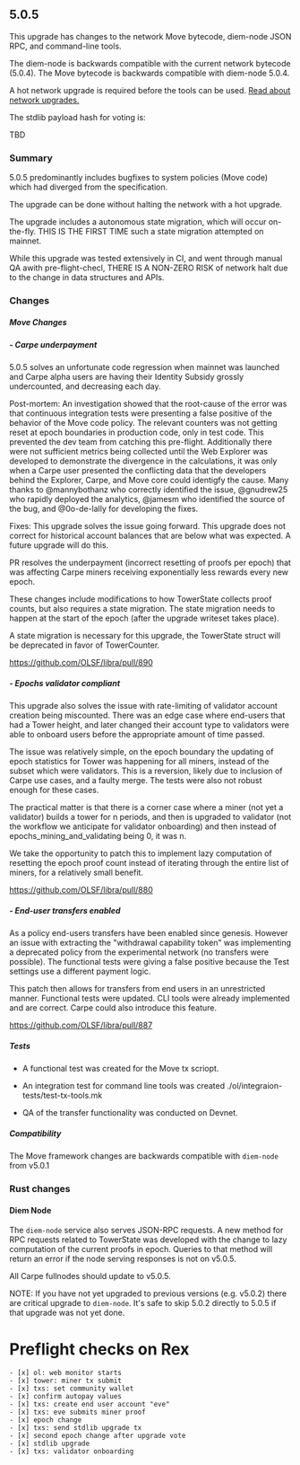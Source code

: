 ## 5.0.5
This upgrade has changes to the network Move bytecode, diem-node JSON RPC, and command-line tools.

The diem-node is backwards compatible with the current network bytecode (5.0.4).
The Move bytecode is backwards compatible with diem-node 5.0.4.

A hot network upgrade is required before the tools can be used. [Read about network upgrades.](../documentation/network-upgrades/upgrades.md)

The stdlib payload hash for voting is:

TBD

### Summary

5.0.5 predominantly includes bugfixes to system policies (Move code) which had diverged from the specification.

The upgrade can be done without halting the network with a hot upgrade.

The upgrade includes a autonomous state migration, which will occur on-the-fly. THIS IS THE FIRST TIME such a state migration attempted on mainnet.

While this upgrade was tested extensively in CI, and went through manual QA awith pre-flight-checl, THERE IS A NON-ZERO RISK of network halt due to the change in data structures and APIs.

### Changes

##### Move Changes
##### - Carpe underpayment
5.0.5 solves an unfortunate code regression when mainnet was launched and Carpe alpha users are having their Identity Subsidy grossly undercounted, and decreasing each day.

Post-mortem:
An investigation showed that the root-cause of the error was that continuous integration tests were presenting a false positive of the behavior of the Move code policy. The relevant counters was not getting reset at epoch boundaries in production code, only in test code. This prevented the dev team from catching this pre-flight. Additionally there were not sufficient metrics being collected until the Web Explorer was developed to demonstrate the divergence in the calculations, it was only when a Carpe user presented the conflicting data that the developers behind the Explorer, Carpe, and Move core could identigfy the cause. Many thanks to @mannybothanz who correctly identified the issue, @gnudrew25 who rapidly deployed the analytics, @jamesm who identified the source of the bug, and @0o-de-lally for developing the fixes.

Fixes:
This upgrade solves the issue going forward. This upgrade does not correct for historical account balances that are below what was expected. A future upgrade will do this.

PR resolves the underpayment (incorrect resetting of proofs per epoch) that was affecting Carpe miners receiving exponentially less rewards every new epoch.

These changes include modifications to how TowerState collects proof counts, but also requires a state migration. The state migration needs to happen at the start of the epoch (after the upgrade writeset takes place).

A state migration is necessary for this upgrade, the TowerState struct will be deprecated in favor of TowerCounter.

https://github.com/OLSF/libra/pull/890

##### - Epochs validator compliant

This upgrade also solves the issue with rate-limiting of validator account creation being miscounted. There was an edge case where end-users that had a Tower height, and later changed their account type to validators were able to onboard users before the appropriate amount of time passed.

The issue was relatively simple, on the epoch boundary the updating of epoch statistics for Tower was happening for all miners, instead of the subset which were validators. This is a reversion, likely due to inclusion of Carpe use cases, and a faulty merge. The tests were also not robust enough for these cases.

The practical matter is that there is a corner case where a miner (not yet a validator) builds a tower for n periods, and then is upgraded to validator (not the workflow we anticipate for validator onboarding) and then instead of epochs_mining_and_validating being 0, it was n.

We take the opportunity to patch this to implement lazy computation of resetting the epoch proof count instead of iterating through the entire list of miners, for a relatively small benefit.

https://github.com/OLSF/libra/pull/880

##### - End-user transfers enabled
As a policy end-users transfers have been enabled since genesis. However an issue with extracting the "withdrawal capability token" was implementing a deprecated policy from the experimental network (no transfers were possible). The functional tests were giving a false positive because the Test settings use a different payment logic.

This patch then allows for transfers from end users in an unrestricted manner. Functional tests were updated. CLI tools were already implemented and are correct. Carpe could also introduce this feature.

https://github.com/OLSF/libra/pull/887

##### Tests

- A functional test was created for the Move tx scriopt.

- An integration test for command line tools was created ./ol/integraion-tests/test-tx-tools.mk

- QA of the transfer functionality was conducted on Devnet.
##### Compatibility
The Move framework changes are backwards compatible with `diem-node` from v5.0.1

### Rust changes

#### Diem Node
The `diem-node` service also serves JSON-RPC requests. A new method for RPC requests related to TowerState was developed with the change to lazy computation of the current proofs in epoch.
Queries to that method will return an error if the node serving responses is not on v5.0.5. 

All Carpe fullnodes should update to v5.0.5.


NOTE: If you have not yet upgraded to previous versions (e.g. v5.0.2) there are critical upgrade to `diem-node`. It's safe to skip 5.0.2 directly to 5.0.5 if that upgrade was not yet done.



# Preflight checks on Rex
```
- [x] ol: web monitor starts
- [x] tower: miner tx submit
- [x] txs: set community wallet
- [x] confirm autopay values
- [x] txs: create end user account "eve"
- [x] txs: eve submits miner proof
- [x] epoch change
- [x] txs: send stdlib upgrade tx
- [x] second epoch change after upgrade vote
- [x] stdlib upgrade
- [x] txs: validator onboarding
```